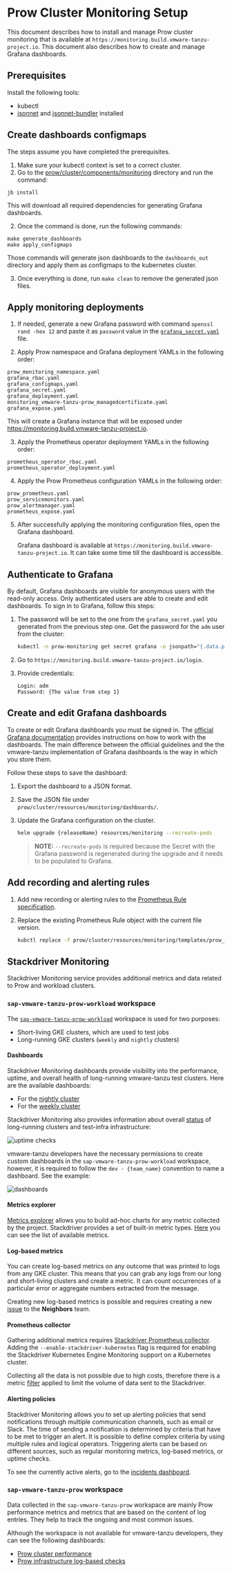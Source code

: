 # Prow Cluster Monitoring Setup

This document describes how to install and manage Prow cluster monitoring that is available at `https://monitoring.build.vmware-tanzu-project.io`. 
This document also describes how to create and manage Grafana dashboards.

## Prerequisites

Install the following tools:

- kubectl
- [jsonnet](https://jsonnet.org) and [jsonnet-bundler](https://github.com/jsonnet-bundler/jsonnet-bundler) installed

## Create dashboards configmaps

The steps assume you have completed the prerequisites.

1. Make sure your kubectl context is set to a correct cluster.
2. Go to the [prow/cluster/components/monitoring](../../prow/cluster/components/monitoring) directory and run the command:
```shell
jb install
```
This will download all required dependencies for generating Grafana dashboards.

2. Once the command is done, run the following commands:
```shell
make generate_dashboards
make apply_configmaps
```
Those commands will generate json dashboards to the `dashboards_out` directory and apply them as configmaps to the kubernetes cluster.

3. Once everything is done, run `make clean` to remove the generated json files.

## Apply monitoring deployments

1. If needed, generate a new Grafana password with command `openssl rand -hex 12` and paste it as `password` value in the [`grafana_secret.yaml`](../../prow/cluster/components/monitoring/grafana_secret.yaml) file.

2. Apply Prow namespace and Grafana deployment YAMLs in the following order:
```
prow_monitoring_namespace.yaml
grafana_rbac.yaml
grafana_configmaps.yaml
grafana_secret.yaml
grafana_deployment.yaml
monitoring_vmware-tanzu-prow_managedcertificate.yaml
grafana_expose.yaml
```
This will create a Grafana instance that will be exposed under https://monitoring.build.vmware-tanzu-project.io.

3. Apply the Prometheus operator deployment YAMLs in the following order:
```
prometheus_operator_rbac.yaml
prometheus_operator_deployment.yaml
```

4. Apply the Prow Prometheus configuration YAMLs in the following order:
```
prow_prometheus.yaml
prow_servicemonitors.yaml
prow_alertmanager.yaml
prometheus_expose.yaml
```

5. After successfully applying the monitoring configuration files, open the Grafana dashboard.
   
   Grafana dashboard is available at `https://monitoring.build.vmware-tanzu-project.io`. It can take some time till the dashboard is accessible.

## Authenticate to Grafana

By default, Grafana dashboards are visible for anonymous users with the read-only access. Only authenticated users are able to create and edit dashboards. To sign in to Grafana, follow this steps:

1. The password will be set to the one from the `grafana_secret.yaml` you generated from the previous step one. Get the password for the `adm` user from the cluster:

   ```bash
   kubectl -n prow-monitoring get secret grafana -o jsonpath="{.data.password}" | base64 -D
   ```

2. Go to `https://monitoring.build.vmware-tanzu-project.io/login`.

3. Provide credentials:

   ```
   Login: adm
   Password: {The value from step 1}
   ```

## Create and edit Grafana dashboards

To create or edit Grafana dashboards you must be signed in. The [official Grafana documentation](http://docs.grafana.org/guides/getting_started/) provides instructions on how to work with the dashboards. The main difference between the official guidelines and the the vmware-tanzu implementation of Grafana dashboards is the way in which you store them.

Follow these steps to save the dashboard:

1. Export the dashboard to a JSON format.

2. Save the JSON file under `prow/cluster/resources/monitoring/dashboards/`.

3. Update the Grafana configuration on the cluster.
   
   ```bash
   helm upgrade {releaseName} resources/monitoring --recreate-pods
   ```

   > **NOTE:** `--recreate-pods` is required because the Secret with the Grafana password is regenerated during the upgrade and it needs to be populated to Grafana.

## Add recording and alerting rules

1. Add new recording or alerting rules to the [Prometheus Rule specification](../../prow/cluster/resources/monitoring/templates/prow_prometheusrules.yaml).

2. Replace the existing Prometheus Rule object with the current file version.
   ```bash
   kubctl replace -f prow/cluster/resources/monitoring/templates/prow_prometheusrules.yaml
   ```
## Stackdriver Monitoring

Stackdriver Monitoring service provides additional metrics and data related to Prow and workload clusters.

### `sap-vmware-tanzu-prow-workload` workspace

The [`sap-vmware-tanzu-prow-workload`](https://app.google.stackdriver.com/?project=sap-vmware-tanzu-prow-workloads) workspace is used for two purposes:
 - Short-living GKE clusters, which are used to test jobs
 - Long-running GKE clusters (`weekly` and `nightly` clusters)

#### Dashboards
Stackdriver Monitoring dashboards provide visibility into the performance, uptime, and overall health of long-running vmware-tanzu test clusters. Here are the available dashboards:
 - For the [nightly cluster](https://app.google.stackdriver.com/dashboards/2395169590273002360?project=sap-vmware-tanzu-prow-workloads)
 - For the [weekly cluster](https://app.google.stackdriver.com/dashboards/7169385145780812191?project=sap-vmware-tanzu-prow-workloads)

Stackdriver Monitoring also provides information about overall [status](https://app.google.stackdriver.com/uptime?project=sap-vmware-tanzu-prow-workloads) 
of long-running clusters and test-infra infrastructure:
 
![uptime checks](./assets/uptime-checks.png)


vmware-tanzu developers have the necessary permissions to create custom dashboards in the `sap-vmware-tanzu-prow-workload` workspace, however, it is required to follow the `dev - {team_name}` convention to name a dashboard. See the example:

![dashboards](./assets/dashboards.png)

#### Metrics explorer

[Metrics explorer](https://cloud.google.com/monitoring/charts/metrics-explorer) allows you to build ad-hoc charts for any metric collected by the project.
Stackdriver provides a set of built-in metric types. [Here](https://cloud.google.com/monitoring/api/metrics) you can see the list of available metrics.

#### Log-based metrics

You can create log-based metrics on any outcome that was printed to logs from any GKE cluster.
This means that you can grab any logs from our long and short-living clusters and create a metric. 
It can count occurrences of a particular error or aggregate numbers extracted from the message.

Creating new log-based metrics is possible and requires creating a new [issue](https://github.com/vmware-tanzu-project/test-infra/issues/new/choose) to the **Neighbors** team.

#### Prometheus collector
Gathering additional metrics requires [Stackdriver Prometheus collector](https://cloud.google.com/monitoring/kubernetes-engine/prometheus). 
Adding the `--enable-stackdriver-kubernetes` flag is required for enabling the Stackdriver Kubernetes Engine Monitoring support on a Kubernetes cluster. 

Collecting all the data is not possible due to high costs, therefore there is a metric [filter](https://github.com/vmware-tanzu-project/test-infra/blob/97f2b403f3e2ae6a4309da7e2293430f555442e8/prow/scripts/resources/prometheus-operator-stackdriver-patch.yaml#L14) applied to limit the volume of data sent to the Stackdriver.

#### Alerting policies
Stackdriver Monitoring allows you to set up alerting policies that send notifications through multiple communication channels, such as email or Slack.
The time of sending a notification is determined by criteria that have to be met to trigger an alert. It is possible to define complex criteria by using multiple rules and logical operators.
Triggering alerts can be based on different sources, such as regular monitoring metrics, log-based metrics, or uptime checks.

To see the currently active alerts, go to the [incidents dashboard](https://app.google.stackdriver.com/incidents?project=sap-vmware-tanzu-prow-workloads).

### `sap-vmware-tanzu-prow` workspace

Data collected in the `sap-vmware-tanzu-prow` workspace are mainly Prow performance metrics and metrics that are based on the content of log entries. They help to track the ongoing and most common issues.

Although the workspace is not available for vmware-tanzu developers, they can see the following dashboards: 
 - [Prow cluster performance](https://storage.cloud.google.com/vmware-tanzu-prow-logs/stats/index.html?authuser=1&orgonly=true) 
 - [Prow infrastructure log-based checks](https://storage.cloud.google.com/vmware-tanzu-prow-logs/stats/checks.html?authuser=1&orgonly=true)
